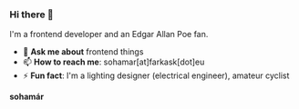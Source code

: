 ### Hi there 👋

I'm a frontend developer and an Edgar Allan Poe fan.

- 💬 **Ask me about** frontend things
- 📫 **How to reach me**: sohamar[at]farkask[dot]eu
- ⚡ **Fun fact**: I'm a lighting designer (electrical engineer), amateur cyclist

**sohamár**
